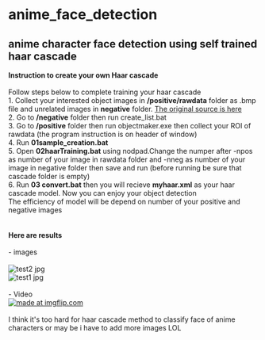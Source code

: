 # anime_face_detection
## anime character face detection using self trained haar cascade

**Instruction to create your own Haar cascade**
<br /><br />Follow steps below to complete training your haar cascade
<br />1. Collect your interested object images in **/positive/rawdata** folder as .bmp file and unrelated images in **negative** folder. [The original source is here](http://www.mediafire.com/file/1aq02tpidk105fv/dasar_haartrain.rar/file) 
<br />2. Go to **/negative** folder then run create_list.bat
<br />3. Go to **/positive** folder then run objectmaker.exe then collect your ROI of rawdata (the program instruction is on header of window) 
<br />4. Run **01sample_creation.bat** 
<br />5. Open **02haarTraining.bat** using nodpad.Change the numper after -npos as number of your image in rawdata folder and -nneg as number of your image in negative folder then save and run (before running be sure that cascade folder is empty)
<br />6. Run **03 convert.bat** then you will recieve **myhaar.xml** as your haar cascade model. Now you can enjoy your object detection
<br />The efficiency of model will be depend on number of your positive and negative images
<br /><br /><br />**Here are results**
<br /><br />- images
<br /><br />![test2 jpg](https://user-images.githubusercontent.com/56642026/74905201-295d9500-53e0-11ea-9396-00cfd06e6f04.png)
<br /> ![test1 jpg](https://user-images.githubusercontent.com/56642026/74916869-320e9500-53f9-11ea-859c-666ded7a6a4e.png)
<br /><br />- Video
<br /><a href="https://imgflip.com/gif/3pqpsc"><img src="https://i.imgflip.com/3pqpsc.gif" title="made at imgflip.com"/></a>
<br /><br /> I think it's too hard for haar cascade method to classify face of anime characters or may be i have to add more images LOL  

